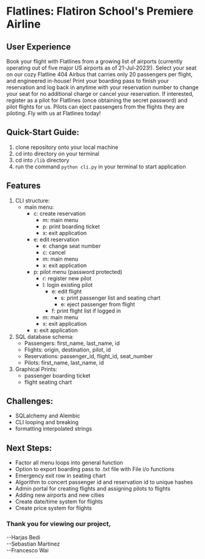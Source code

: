 # Flatlines: Flatiron School's Premiere Airline

## User Experience
Book your flight with Flatlines from a growing list of airports (currently operating out of five major US airports as of 21-Jul-2023!). Select your seat on our cozy Flatline 404 Airbus that carries only 20 passengers per flight, and engineered in-house! Print your boarding pass to finish your reservation and log back in anytime with your reservation number to change your seat for no additional charge or cancel your reservation. If interested, register as a pilot for Flatlines (once obtaining the secret password) and pilot flights for us. Pilots can eject passengers from the flights they are piloting. Fly with us at Flatlines today!

## Quick-Start Guide:
1. clone repository onto your local machine
2. cd into directory on your terminal
3. cd into `/lib` directory
4. run the command `python cli.py` in your terminal to start application

## Features
1. CLI structure:
    - main menu:
        - c: create reservation
            - m: main menu
            - p: print boarding ticket
            - x: exit application
        - e: edit reservation
            - e: change seat number
            - c: cancel
            - m: main menu
            - x: exit application
        - p: pilot menu (password protected)
            - r: register new pilot
            - l: login existing pilot
                - e: edit flight
                    - s: print passenger list and seating chart
                    - e: eject passenger from flight
                - f: print flight list if logged in
            - m: main menu
            - x: exit application
        - x: exit application
2. SQL database schema:
    - Passengers: first_name, last_name, id
    - Flights: origin, destination, pilot, id
    - Reservations: passenger_id, flight_id, seat_number
    - Pilots: first_name, last_name, id
3. Graphical Prints:
    - passenger boarding ticket
    - flight seating chart

## Challenges:
- SQLalchemy and Alembic
- CLI looping and breaking
- formatting interpolated strings

## Next Steps:
- Factor all menu loops into general function
- Option to export boarding pass to .txt file with File i/o functions
- Emergency exit row in seating chart
- Algorithm to concert passenger id and reservation id to unique hashes
- Admin portal for creating flights and assigning pilots to flights
- Adding new airports and new cities
- Create date/time system for flights
- Create price system for flights

### Thank you for viewing our project, 
--Harjas Bedi</br>
--Sebastian Martinez</br>
--Francesco Wai